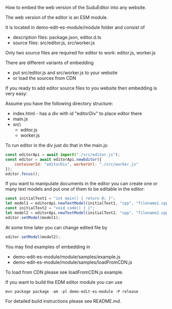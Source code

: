 How to embed the web version of the SuduEditor into any website.

The web version of the editor is an ESM module.

It is located in demo-edit-es-module/module folder and consist of 
 - description files: package.json, editor.d.ts
 - source files: src/editor.js, src/worker.js

Only two source files are required for editor to work: editor.js, worker.js

There are different variants of embedding
  - put src/editor.js and src/worker.js to your website
  - or load the sources from CDN

If you ready to add editor source files to you website then embedding is very easy:

Assume you have the following directory structure:

 - index.html - has a div with id "editorDiv" to place editor there
 - main.js
 - src\
   - editor.js
   - worker.js

To run editor in the div just do that in the main.js:

```javascript
const editorApi = await import("./src/editor.js");
const editor = await editorApi.newEditor({
    containerId: "editorDiv", workerUrl: "./src/worker.js"
});
editor.focus();
```
If you want to manipulate documents in the editor you can create one or many text models and put one of them to be editable in the editor:

```javascript
const initialText1 = "int main() { return 0; }";
let model1 = editorApi.newTextModel(initialText1, "cpp", "filename1.cpp");
const initialText2 = "void code() { }";
let model2 = editorApi.newTextModel(initialText2, "cpp", "filename2.cpp");
editor.setModel(model1);
```

At some time later you can change edited file by

```javascript
editor.setModel(model2);
```

You may find examples of embedding in
- demo-edit-es-module/module/samples/example.js
- demo-edit-es-module/module/samples/loadFromCDN.js

To load from CDN please see loadFromCDN.js example.

If you want to build the EDM editor module you can use 

```mvn package package -am -pl demo-edit-es-module -P release```

For detailed build instructions please see README.md.


